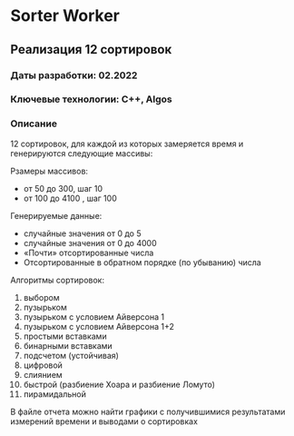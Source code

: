 # Sorter Worker
## Реализация 12 сортировок

### Даты разработки: 02.2022

### Ключевые технологии: C++, Algos

### Описание

12 сортировок, для каждой из которых замеряется время и генерируются следующие массивы:

Рзамеры массивов:
* от 50 до 300, шаг 10
* от 100 до 4100 , шаг 100

Генерируемые данные:
* случайные значения от 0 до 5
* случайные значения от 0 до 4000
* «Почти» отсортированные числа
* Отсортированные в обратном порядке (по убыванию) числа

Алгоритмы сортировок:
1) выбором
2) пузырьком 
3) пузырьком с условием Айверсона 1 
4) пузырьком с условием Айверсона 1+2
5) простыми вставками
6) бинарными вставками
7) подсчетом (устойчивая)
8) цифровой
9) слиянием
10) быстрой (разбиение Хоара и разбиение Ломуто)
11) пирамидальной

В файле отчета можно найти графики с получившимися результатами измерений времени и выводами о сортировках